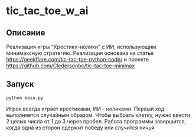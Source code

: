 # tic_tac_toe_w_ai

## Описание
Реализация игры "Крестики-нолики" с ИИ, использующим минимаксную стратегию. Реализация основана на статье 
https://geekflare.com/tic-tac-toe-python-code/ и проекте https://github.com/Cledersonbc/tic-tac-toe-minimax

## Запуск
`python main.py`

Игрок всегда играет крестиками, ИИ - ноликами. Первый ход выполняется случайным образом. 
Чтобы выбрать клетку, нужно ввести 2 целых числа от 1 до 3 через пробел. Работа программы завершится, когда 
одна из сторон одержит победу или случится ничья